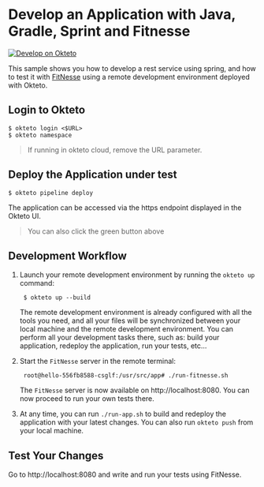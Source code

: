 # Develop an Application with Java, Gradle, Sprint and Fitnesse

[![Develop on Okteto](https://okteto.com/develop-okteto.svg)](https://cloud.okteto.com/deploy)

This sample shows you how to develop a rest service using spring, and how to test it with [FitNesse](http://fitnesse.org/) using a remote development environment deployed with Okteto.

## Login to Okteto 

    $ okteto login <$URL>
    $ okteto namespace

> If running in okteto cloud, remove the URL parameter.


## Deploy the Application under test

    $ okteto pipeline deploy

The application can be accessed via the https endpoint displayed in the Okteto UI.

> You can also click the green button above

## Development Workflow

1. Launch your remote development environment by running the `okteto up` command: 
    
        $ okteto up --build
  
   The remote development environment is already configured with all the tools you need, and all your files will be synchronized between your local machine and the remote development environment. You can perform all your development tasks there, such as: build your application, redeploy the application, run your tests, etc...
  
1. Start the `FitNesse` server in the remote terminal: 
    
        root@hello-556fb8588-csglf:/usr/src/app# ./run-fitnesse.sh

    The `FitNesse` server is now available on http://localhost:8080. You can now proceed to run your own tests there.

1. At any time, you can run `./run-app.sh` to build and redeploy the application with your latest changes. You can also run `okteto push` from your local machine.

## Test Your Changes

Go to http://localhost:8080 and write and run your tests using FitNesse.